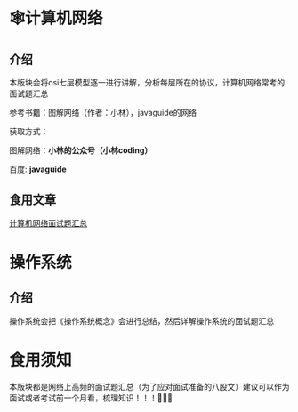 # 🕸️计算机网络

## 介绍

本版块会将osi七层模型逐一进行讲解，分析每层所在的协议，计算机网络常考的面试题汇总

参考书籍：图解网络（作者：小林），javaguide的网络

获取方式：

图解网络：**小林的公众号（小林coding）**

百度: **javaguide**

## 食用文章

[计算机网络面试题汇总](计算机基础/计算机网络面试题汇总.md)



# 操作系统

## 介绍

操作系统会把《操作系统概念》会进行总结，然后详解操作系统的面试题汇总

# 食用须知

 本版块都是网络上高频的面试题汇总（为了应对面试准备的八股文）建议可以作为面试或者考试前一个月看，梳理知识！！！🎇🎇🎇
